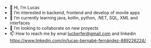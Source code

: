 - 👋 Hi, I’m Lucas
- 👀 I’m interested in backend, frontend and develop of movile apps
- 🌱 I’m currently learning java, kotlin, python, .NET, SQL, XML and interfaces
- 💞️ I’m looking to collaborate on new proyects
- 📫 How to reach me by emal lucberfer@gmail.com and linkedin https://www.linkedin.com/in/lucas-bernabé-fernández-889226224/

<!---
Lucberfer/Lucberfer is a ✨ special ✨ repository because its `README.md` (this file) appears on your GitHub profile.
You can click the Preview link to take a look at your changes.
--->
